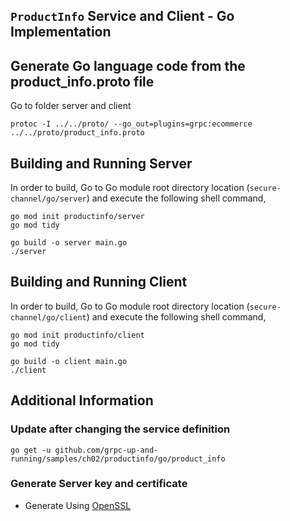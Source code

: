 ## ``ProductInfo`` Service and Client - Go Implementation

## Generate Go language code from the product_info.proto file
Go to folder server and client
```
protoc -I ../../proto/ --go_out=plugins=grpc:ecommerce ../../proto/product_info.proto
```
## Building and Running Server
In order to build, Go to Go module root directory location (`secure-channel/go/server`) and execute the following shell command,
```
go mod init productinfo/server
go mod tidy
```
```
go build -o server main.go
./server
```

## Building and Running Client
In order to build, Go to Go module root directory location (`secure-channel/go/client`) and execute the following shell command,
```
go mod init productinfo/client
go mod tidy
```
```
go build -o client main.go
./client
```
## Additional Information

### Update after changing the service definition

```shell script 
go get -u github.com/grpc-up-and-running/samples/ch02/productinfo/go/product_info
```

### Generate Server key and certificate

* Generate Using [OpenSSL](../certs/README.md)